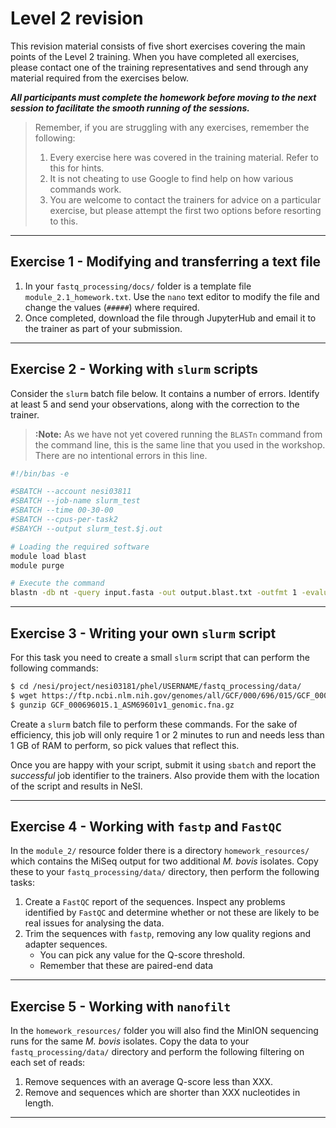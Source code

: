 # Level 2 revision

This revision material consists of five short exercises covering the main points of the Level 2 training. When you have completed all exercises, please contact one of the training representatives and send through any material required from the exercises below.

**_All participants must complete the homework before moving to the next session to facilitate the smooth running of the sessions._**

> Remember, if you are struggling with any exercises, remember the following:
>
> 1. Every exercise here was covered in the training material. Refer to this for hints.
> 1. It is not cheating to use Google to find help on how various commands work.
> 1. You are welcome to contact the trainers for advice on a particular exercise, but please attempt the first two options before resorting to this.

---

## Exercise 1 - Modifying and transferring a text file

1. In your `fastq_processing/docs/` folder is a template file `module_2.1_homework.txt`. Use the `nano` text editor to modify the file and change the values (`#####`) where required.
1. Once completed, download the file through JupyterHub and email it to the trainer as part of your submission.

---

## Exercise 2 - Working with `slurm` scripts

Consider the `slurm` batch file below. It contains a number of errors. Identify at least 5 and send your observations, along with the correction to the trainer.

>**:Note:** As we have not yet covered running the `BLASTn` command from the command line, this is the same line that you used in the workshop. There are no intentional errors in this line.

```bash
#!/bin/bas -e

#SBATCH --account nesi03811
#SBATCH --job-name slurm_test
#SBATCH --time 00-30-00
#SBATCH --cpus-per-task2
#SBAYCH --output slurm_test.$j.out

# Loading the required software
module load blast
module purge

# Execute the command
blastn -db nt -query input.fasta -out output.blast.txt -outfmt 1 -evalue 1e-3
```

---

## Exercise 3 - Writing your own `slurm` script

For this task you need to create a small `slurm` script that can perform the following commands:

```bash
$ cd /nesi/project/nesi03181/phel/USERNAME/fastq_processing/data/
$ wget https://ftp.ncbi.nlm.nih.gov/genomes/all/GCF/000/696/015/GCF_000696015.1_ASM69601v1/GCF_000696015.1_ASM69601v1_genomic.fna.gz
$ gunzip GCF_000696015.1_ASM69601v1_genomic.fna.gz
```

Create a `slurm` batch file to perform these commands. For the sake of efficiency, this job will only require 1 or 2 minutes to run and needs less than 1 GB of RAM to perform, so pick values that reflect this.

Once you are happy with your script, submit it using `sbatch` and report the *successful* job identifier to the trainers. Also provide them with the location of the script and results in NeSI.

---

## Exercise 4 - Working with `fastp` and `FastQC`

In the `module_2/` resource folder there is a directory `homework_resources/` which contains the MiSeq output for two additional *M. bovis* isolates. Copy these to your `fastq_processing/data/` directory, then perform the following tasks:

1. Create a `FastQC` report of the sequences. Inspect any problems identified by `FastQC` and determine whether or not these are likely to be real issues for analysing the data.
1. Trim the sequences with `fastp`, removing any low quality regions and adapter sequences.
   * You can pick any value for the Q-score threshold.
   * Remember that these are paired-end data

---

## Exercise 5 - Working with `nanofilt`

In the `homework_resources/` folder you will also find the MinION sequencing runs for the same *M. bovis* isolates. Copy the data to your `fastq_processing/data/` directory and perform the following filtering on each set of reads:

1. Remove sequences with an average Q-score less than XXX.
1. Remove and sequences which are shorter than XXX nucleotides in length.

---

